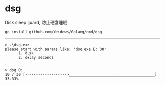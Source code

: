 # dsg 

Disk sleep guard, 防止硬盘睡眠

```shell
go install github.com/Weidows/Golang/cmd/dsg
```

***

```console
> .\dsg.exe
please start with params like: 'dsg.exe E: 30'
      1. disk
      2. delay seconds


> dsg D:
10 / 30 [------------------->_______________________________________] 33.33%
```